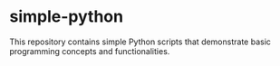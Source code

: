 # simple-python
This repository contains simple Python scripts that demonstrate basic programming concepts and functionalities. 
